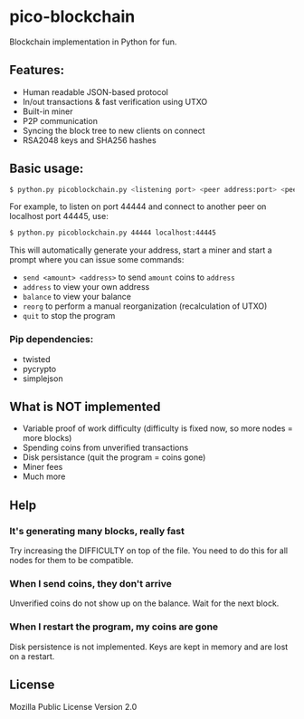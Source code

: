 # pico-blockchain

Blockchain implementation in Python for fun.

## Features:

 * Human readable JSON-based protocol
 * In/out transactions & fast verification using UTXO
 * Built-in miner
 * P2P communication
 * Syncing the block tree to new clients on connect
 * RSA2048 keys and SHA256 hashes

## Basic usage:

```bash
$ python.py picoblockchain.py <listening port> <peer address:port> <peer address:port> ...
```

For example, to listen on port 44444 and connect to another peer on localhost port 44445, use:

```bash
$ python.py picoblockchain.py 44444 localhost:44445
```

This will automatically generate your address, start a miner and start a prompt where you can issue some commands:

* `send <amount> <address>` to send `amount` coins to `address`
* `address` to view your own address
* `balance` to view your balance
* `reorg` to perform a manual reorganization (recalculation of UTXO)
* `quit` to stop the program

### Pip dependencies:

 * twisted
 * pycrypto
 * simplejson

## What is NOT implemented

 * Variable proof of work difficulty (difficulty is fixed now, so more nodes = more blocks)
 * Spending coins from unverified transactions
 * Disk persistance (quit the program = coins gone)
 * Miner fees
 * Much more

## Help

### It's generating many blocks, really fast
Try increasing the DIFFICULTY on top of the file. You need to do this for all nodes for them to be compatible.
### When I send coins, they don't arrive
Unverified coins do not show up on the balance. Wait for the next block.
### When I restart the program, my coins are gone
Disk persistence is not implemented. Keys are kept in memory and are lost on a restart.

## License

Mozilla Public License Version 2.0

